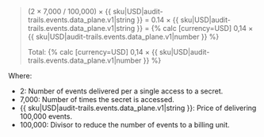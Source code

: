> (2 × 7,000 / 100,000) × {{ sku|USD|audit-trails.events.data_plane.v1|string }} = 0.14 × {{ sku|USD|audit-trails.events.data_plane.v1|string }} = {% calc [currency=USD] 0,14 × {{ sku|USD|audit-trails.events.data_plane.v1|number }} %}
>
> Total: {% calc [currency=USD] 0,14 × {{ sku|USD|audit-trails.events.data_plane.v1|number }} %}

Where:

* 2: Number of events delivered per a single access to a secret.
* 7,000: Number of times the secret is accessed.
* {{ sku|USD|audit-trails.events.data_plane.v1|string }}: Price of delivering 100,000 events.
* 100,000: Divisor to reduce the number of events to a billing unit.